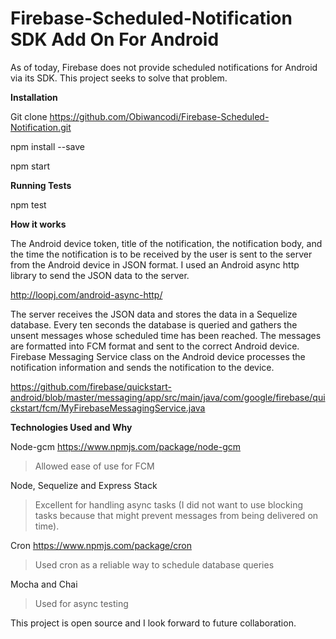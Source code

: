 # Firebase-Scheduled-Notification SDK Add On For Android 
 
As of today, Firebase does not provide scheduled notifications for Android via its SDK. This project seeks to solve that problem.

**Installation** 

Git clone https://github.com/Obiwancodi/Firebase-Scheduled-Notification.git

npm install --save

npm start

**Running Tests**

npm test

**How it works**

The Android device token, title of the notification, the notification body, and the time the notification is to be received by the user is sent to the server from the Android device in JSON format.  I used an Android async http library to send the JSON data to the server. 

http://loopj.com/android-async-http/

The server receives the JSON data and stores the data in a Sequelize database.  Every ten seconds the database is queried and gathers the unsent messages whose scheduled time has been reached. The messages are formatted into FCM format and sent to the correct Android device.  Firebase Messaging Service class on the Android device processes the notification information and sends the notification to the device.

https://github.com/firebase/quickstart-android/blob/master/messaging/app/src/main/java/com/google/firebase/quickstart/fcm/MyFirebaseMessagingService.java

**Technologies Used and Why**

Node-gcm https://www.npmjs.com/package/node-gcm

> Allowed ease of use for FCM

Node, Sequelize and Express Stack

> Excellent for handling async tasks (I did not want to use blocking tasks because that might prevent messages from being delivered on time).

Cron https://www.npmjs.com/package/cron

 > Used cron as a reliable way to schedule database queries 

Mocha and Chai

 > Used for async testing 

This project is open source and I look forward to future collaboration.

